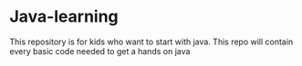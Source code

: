 # Java-learning

This repository is for kids who want to start with java.
This repo will contain every basic code needed to get a hands on java
